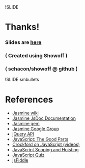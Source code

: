 !SLIDE

# Thanks!

### Slides are [here](https://github.com/sl4m/jasmine\_on\_rails3\_slides)
### ( Created using Showoff )
### ( schacon/showoff @ github )

!SLIDE smbullets

# References

* [Jasmine wiki](https://github.com/pivotal/jasmine/wiki)
* [Jasmine JsDoc Documentation](http://pivotal.github.com/jasmine/jsdoc/index.html)
* [Jasmine gem](https://github.com/pivotal/jasmine-gem)
* [Jasmine Google Group](http://groups.google.com/group/jasmine-js)
* [jQuery API](http://api.jquery.com/)
* [JavaScript: The Good Parts](http://oreilly.com/catalog/9780596517748)
* [Crockford on JavaScript (videos)](http://yuiblog.com/crockford/)
* [JavaScript Scoping and Hoisting](http://www.adequatelygood.com/2010/2/JavaScript-Scoping-and-Hoisting)
* [JavaScript Quiz](http://perfectionkills.com/javascript-quiz/)
* [jsFiddle](http://jsfiddle.net/)
